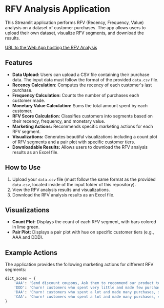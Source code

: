 # RFV Analysis Application

This Streamlit application performs RFV (Recency, Frequency, Value) analysis on a dataset of customer purchases. The app allows users to upload their own dataset, visualize RFV segments, and download the results.

[URL to the Web App hosting the RFV Analysis](https://rfv-segmentation.onrender.com/)

## Features

- **Data Upload:** Users can upload a CSV file containing their purchase data. The input data must follow the format of the provided `data.csv` file.
- **Recency Calculation:** Computes the recency of each customer's last purchase.
- **Frequency Calculation:** Counts the number of purchases each customer made.
- **Monetary Value Calculation:** Sums the total amount spent by each customer.
- **RFV Score Calculation:** Classifies customers into segments based on their recency, frequency, and monetary value.
- **Marketing Actions:** Recommends specific marketing actions for each RFV segment.
- **Visualizations:** Generates beautiful visualizations including a count plot of RFV segments and a pair plot with specific customer tiers.
- **Downloadable Results:** Allows users to download the RFV analysis results as an Excel file.

## How to Use

1. Upload your `data.csv` file (must follow the same format as the provided `data.csv`, located inside of the input folder of this repository).
2. View the RFV analysis results and visualizations.
3. Download the RFV analysis results as an Excel file.

## Visualizations

- **Count Plot:** Displays the count of each RFV segment, with bars colored in lime green.
- **Pair Plot:** Displays a pair plot with hue on specific customer tiers (e.g., AAA and DDD).

## Example Actions

The application provides the following marketing actions for different RFV segments:

```python
dict_acoes = {
    'AAA': 'Send discount coupons, Ask them to recommend our product to a friend, Send free samples when launching a new product.',
    'DDD': 'Churn! customers who spent very little and made few purchases, do nothing',
    'DAA': 'Churn! customers who spent a lot and made many purchases, send discount coupons to try to recover them',
    'CAA': 'Churn! customers who spent a lot and made many purchases, send discount coupons to try to recover them'
}
